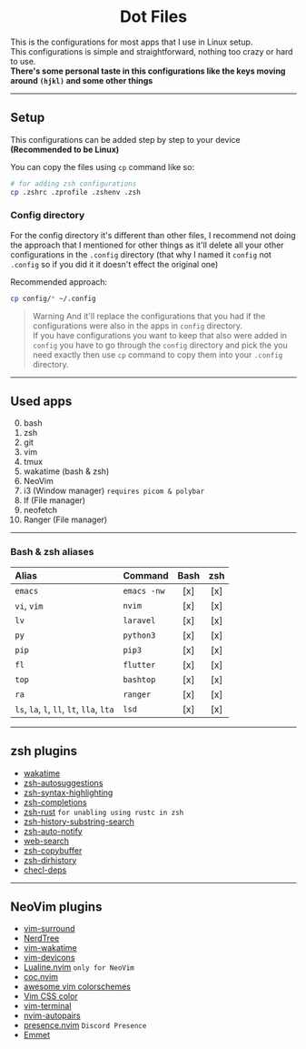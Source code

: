<h1 align=center>Dot Files</h1>

This is the configurations for most apps that I use in Linux setup.  
This configurations is simple and straightforward, nothing too crazy or hard to use.  
**There's some personal taste in this configurations like the keys moving around `(hjkl)` and some other things**

---

## Setup

This configurations can be added step by step to your device **(Recommended to be Linux)**  

You can copy the files using `cp` command like so:  
```zsh
# for adding zsh configurations
cp .zshrc .zprofile .zshenv .zsh 
```

### Config directory

For the config directory it's different than other files, I recommend not doing the approach that I mentioned for other things as it'll delete all your other configurations in the `.config` directory (that why I named it `config` not `.config` so if you did it it doesn't effect the original one)  

Recommended approach:  
```zsh
cp config/* ~/.config
```
> Warning
> And it'll replace the configurations that you had if the configurations were also in the apps in `config` directory.  
> If you have configurations you want to keep that also were added in `config` you have to go through the `config` directory and pick the you need exactly then use `cp` command to copy them into your `.config` directory.

---

## Used apps

0. bash
0. zsh
0. git
0. vim
0. tmux
0. wakatime (bash & zsh)
0. NeoVim
0. i3 (Window manager) `requires picom & polybar`
0. lf (File manager)
0. neofetch
0. Ranger (File manager)

---

### Bash & zsh aliases

| Alias                                     |Command      | Bash | zsh |
|:------------------------------------------|:------------|:----:|:---:|
| `emacs`                                   | `emacs -nw` | [x]  | [x] |
| `vi`, `vim`                               | `nvim`      | [x]  | [x] |
| `lv`                                      | `laravel`   | [x]  | [x] |
| `py`                                      | `python3`   | [x]  | [x] |
| `pip`                                     | `pip3`      | [x]  | [x] |
| `fl`                                      | `flutter`   | [x]  | [x] |
| `top`                                     | `bashtop`   | [x]  | [x] |
| `ra`                                      | `ranger`    | [x]  | [x] |
| `ls`, `la`, `l`, `ll`, `lt`, `lla`, `lta` | `lsd`       | [x]  | [x] |

---

## zsh plugins

- [wakatime](https://github.com/sobolevn/wakatime-zsh-plugin.git)
- [zsh-autosuggestions](https://github.com/zsh-users/zsh-autosuggestions)
- [zsh-syntax-highlighting](https://github.com/zsh-users/zsh-syntax-highlighting)
- [zsh-completions](https://github.com/zsh-users/zsh-completions)
- [zsh-rust](https://github.com/cowboyd/zsh-rust) `for unabling using rustc in zsh`
- [zsh-history-substring-search](https://github.com/zsh-users/zsh-history-substring-search)
- [zsh-auto-notify](https://github.com/MichealAquilina/zsh-auto-notify)
- [web-search](https://github.com/sineto/web-search)
- [zsh-copybuffer](https://github.com/guillaumeboehm/zsh-copybuffer)
- [zsh-dirhistory](https://github.com/shaunsauve/zsh-dirhistory)
- [checl-deps](https://github.com/zpm-zsh/check-deps)

---

## NeoVim plugins

- [vim-surround](https://github.com/tpope/vim-surround)
- [NerdTree](https://github.com/preservim/nerdtree)
- [vim-wakatime](https://github.com/wakatime/vim-wakatime)
- [vim-devicons](https://github.com/ryanoasis/vim-devicons)
- [Lualine.nvim](https://github.com/nvim-lualine/lualine.nvim) `only for NeoVim`
- [coc.nvim](https://github.com/neoclide/coc.nvim)
- [awesome vim colorschemes](https://github.com/rafi/awesome-vim-color-schemes)
- [Vim CSS color](https://github.com/ap/vim-css-color)
- [vim-terminal](https://github.com/tc50cal/vim-terminal)
- [nvim-autopairs](https://github.com/windwp/nvim-autopairs)
- [presence.nvim](https://github.com/andweeb/presence.nvim) `Discord Presence`
- [Emmet](https://github.com/mattn/emmet-vim)

